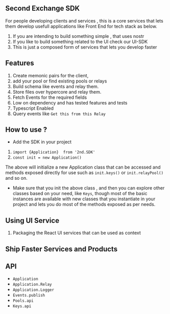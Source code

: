 
## Second Exchange SDK 

For people developing clients and services , this is a core services that lets them develop usefull applications like Front End for tech stack as below.

1. If you are intending to build something simple , that uses nostr 
2. If you like to build something related to the UI check our UI-SDK 
3. This is just a composed form of services that lets you develop faster


## Features 

1. Create memonic pairs for the client, 
2. add your pool or find existing pools or relays 
3. Build schema like events and relay them.
3. Store files over hypercore and relay them.
4. Fetch Events for the required fields 
5. Low on dependency and has tested features and tests 
6. Typescript Enabled
7. Query events like `Get this from this Relay`


## How to use ?

- Add the SDK in your project 

1. `import {Application}  from '2nd.SDK'`
2. `const init = new Application()`

The above will initialize a new Application class that can be accessed and methods exposed directly for use such as `init.keys()` or `init.relayPool()` and so on. 

- Make sure that you init the above class , and then you can explore other classes based on your need, like `Keys`,  though most of the basic instances are available with new classes that you instantiate in your project and lets you do most of the methods exposed as per needs.

## Using UI Service 

1. Packaging the React UI services that can be used as context 

## Ship Faster Services and Products

## API 

- `Application`
- `Application.Relay`
- `Application.Logger`
- `Events.publish`
- `Pools.api`
- `Keys.api`

